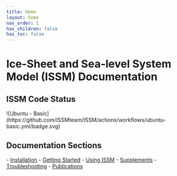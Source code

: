 ```yaml
---
title: Home
layout: home
nav_order: 1
has_children: false
has_toc: false
---
```


<h1>Ice-Sheet and Sea-level System Model (ISSM) Documentation</h1>

<h2>ISSM Code Status</h2>
![Ubuntu - Basic](https://github.com/ISSMteam/ISSM/actions/workflows/ubuntu-basic.yml/badge.svg)

<!-- A PDF version of the following documentation is distributed with the ISSM source code and available for download <a href="https://github.com/ISSMteam/ISSM/blob/main/userguide.pdf" target="_blank" type="application/pdf">here</a>. -->

<h2>Documentation Sections</h2>
- <a href="installation">Installation</a>
- <a href="getting-started">Getting Started</a>
- <a href="using-issm">Using ISSM</a>
- <a href="supplements">Supplements</a>
- <a href="troubleshooting">Troubleshooting</a>
- <a href="publications">Publications</a>

